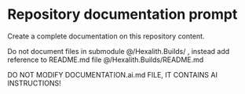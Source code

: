 # Repository documentation prompt

Create a complete documentation on this repository content. 

Do not document files in submodule @/Hexalith.Builds/ , instead add reference to README.md file @/Hexalith.Builds/README.md

DO NOT MODIFY DOCUMENTATION.ai.md FILE, IT CONTAINS AI INSTRUCTIONS!